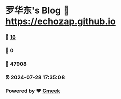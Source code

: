 # 罗华东's Blog :link: https://echozap.github.io 
### :page_facing_up: [16](https://echozap.github.io/tag.html) 
### :speech_balloon: 0 
### :hibiscus: 47908 
### :alarm_clock: 2024-07-28 17:35:08 
### Powered by :heart: [Gmeek](https://github.com/Meekdai/Gmeek)
